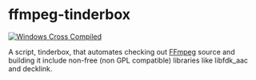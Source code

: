 # ffmpeg-tinderbox

[![Windows Cross Compiled](https://github.com/nanake/ffmpeg-tinderbox/actions/workflows/CI.yml/badge.svg)](https://github.com/nanake/ffmpeg-tinderbox/actions/workflows/CI.yml)

A script, tinderbox, that automates checking out [FFmpeg](https://github.com/FFmpeg/FFmpeg) source and building it include non-free (non GPL compatible) libraries like libfdk_aac and decklink.
